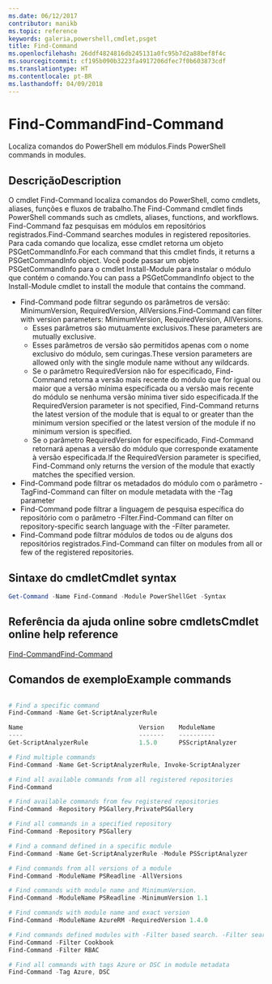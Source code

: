 ```yaml
---
ms.date: 06/12/2017
contributor: manikb
ms.topic: reference
keywords: galeria,powershell,cmdlet,psget
title: Find-Command
ms.openlocfilehash: 26ddf4824816db245131a0fc95b7d2a88bef8f4c
ms.sourcegitcommit: cf195b090b3223fa4917206dfec7f0b603873cdf
ms.translationtype: HT
ms.contentlocale: pt-BR
ms.lasthandoff: 04/09/2018
---
```

# <a name="find-command"></a><span data-ttu-id="fdf9b-103">Find-Command</span><span class="sxs-lookup"><span data-stu-id="fdf9b-103">Find-Command</span></span>

<span data-ttu-id="fdf9b-104">Localiza comandos do PowerShell em módulos.</span><span class="sxs-lookup"><span data-stu-id="fdf9b-104">Finds PowerShell commands in modules.</span></span>

## <a name="description"></a><span data-ttu-id="fdf9b-105">Descrição</span><span class="sxs-lookup"><span data-stu-id="fdf9b-105">Description</span></span>
<span data-ttu-id="fdf9b-106">O cmdlet Find-Command localiza comandos do PowerShell, como cmdlets, aliases, funções e fluxos de trabalho.</span><span class="sxs-lookup"><span data-stu-id="fdf9b-106">The Find-Command cmdlet finds PowerShell commands such as cmdlets, aliases, functions, and workflows.</span></span> <span data-ttu-id="fdf9b-107">Find-Command faz pesquisas em módulos em repositórios registrados.</span><span class="sxs-lookup"><span data-stu-id="fdf9b-107">Find-Command searches modules in registered repositories.</span></span>
<span data-ttu-id="fdf9b-108">Para cada comando que localiza, esse cmdlet retorna um objeto PSGetCommandInfo.</span><span class="sxs-lookup"><span data-stu-id="fdf9b-108">For each command that this cmdlet finds, it returns a PSGetCommandInfo object.</span></span> <span data-ttu-id="fdf9b-109">Você pode passar um objeto PSGetCommandInfo para o cmdlet Install-Module para instalar o módulo que contém o comando.</span><span class="sxs-lookup"><span data-stu-id="fdf9b-109">You can pass a PSGetCommandInfo object to the Install-Module cmdlet to install the module that contains the command.</span></span>

- <span data-ttu-id="fdf9b-110">Find-Command pode filtrar segundo os parâmetros de versão: MinimumVersion, RequiredVersion, AllVersions.</span><span class="sxs-lookup"><span data-stu-id="fdf9b-110">Find-Command can filter with version parameters: MinimumVersion, RequiredVersion, AllVersions.</span></span>
  - <span data-ttu-id="fdf9b-111">Esses parâmetros são mutuamente exclusivos.</span><span class="sxs-lookup"><span data-stu-id="fdf9b-111">These parameters are mutually exclusive.</span></span>
  - <span data-ttu-id="fdf9b-112">Esses parâmetros de versão são permitidos apenas com o nome exclusivo do módulo, sem curingas.</span><span class="sxs-lookup"><span data-stu-id="fdf9b-112">These version parameters are allowed only with the single module name without any wildcards.</span></span>
  - <span data-ttu-id="fdf9b-113">Se o parâmetro RequiredVersion não for especificado, Find-Command retorna a versão mais recente do módulo que for igual ou maior que a versão mínima especificada ou a versão mais recente do módulo se nenhuma versão mínima tiver sido especificada.</span><span class="sxs-lookup"><span data-stu-id="fdf9b-113">If the RequiredVersion parameter is not specified, Find-Command returns the latest version of the module that is equal to or greater than the minimum version specified or the latest version of the module if no minimum version is specified.</span></span>
  - <span data-ttu-id="fdf9b-114">Se o parâmetro RequiredVersion for especificado, Find-Command retornará apenas a versão do módulo que corresponde exatamente à versão especificada.</span><span class="sxs-lookup"><span data-stu-id="fdf9b-114">If the RequiredVersion parameter is specified, Find-Command only returns the version of the module that exactly matches the specified version.</span></span>
- <span data-ttu-id="fdf9b-115">Find-Command pode filtrar os metadados do módulo com o parâmetro -Tag</span><span class="sxs-lookup"><span data-stu-id="fdf9b-115">Find-Command can filter on module metadata with the -Tag parameter</span></span>
- <span data-ttu-id="fdf9b-116">Find-Command pode filtrar a linguagem de pesquisa específica do repositório com o parâmetro -Filter.</span><span class="sxs-lookup"><span data-stu-id="fdf9b-116">Find-Command can filter on repository-specific search language with the -Filter parameter.</span></span>
- <span data-ttu-id="fdf9b-117">Find-Command pode filtrar módulos de todos ou de alguns dos repositórios registrados.</span><span class="sxs-lookup"><span data-stu-id="fdf9b-117">Find-Command can filter on modules from all or few of the registered repositories.</span></span>

## <a name="cmdlet-syntax"></a><span data-ttu-id="fdf9b-118">Sintaxe do cmdlet</span><span class="sxs-lookup"><span data-stu-id="fdf9b-118">Cmdlet syntax</span></span>
```powershell
Get-Command -Name Find-Command -Module PowerShellGet -Syntax
```

## <a name="cmdlet-online-help-reference"></a><span data-ttu-id="fdf9b-119">Referência da ajuda online sobre cmdlets</span><span class="sxs-lookup"><span data-stu-id="fdf9b-119">Cmdlet online help reference</span></span>

[<span data-ttu-id="fdf9b-120">Find-Command</span><span class="sxs-lookup"><span data-stu-id="fdf9b-120">Find-Command</span></span>](http://go.microsoft.com/fwlink/?LinkId=733636)

## <a name="example-commands"></a><span data-ttu-id="fdf9b-121">Comandos de exemplo</span><span class="sxs-lookup"><span data-stu-id="fdf9b-121">Example commands</span></span>
```powershell

# Find a specific command
Find-Command -Name Get-ScriptAnalyzerRule

Name                                Version    ModuleName                          Repository
----                                -------    ----------                          ----------
Get-ScriptAnalyzerRule              1.5.0      PSScriptAnalyzer                    PSGallery

# Find multiple commands
Find-Command -Name Get-ScriptAnalyzerRule, Invoke-ScriptAnalyzer

# Find all available commands from all registered repositories
Find-Command

# Find available commands from few registered repositories
Find-Command -Repository PSGallery,PrivatePSGallery

# Find all commands in a specified repository
Find-Command -Repository PSGallery

# Find a command defined in a specific module
Find-Command -Name Get-ScriptAnalyzerRule -Module PSScriptAnalyzer

# Find commands from all versions of a module
Find-Command -ModuleName PSReadline -AllVersions

# Find commands with module name and MinimumVersion.
Find-Command -ModuleName PSReadline -MinimumVersion 1.1

# Find commands with module name and exact version
Find-Command -ModuleName AzureRM -RequiredVersion 1.4.0

# Find commands defined modules with -Filter based search. -Filter searches in description and module names
Find-Command -Filter Cookbook
Find-Command -Filter RBAC

# Find all commands with tags Azure or DSC in module metadata
Find-Command -Tag Azure, DSC

```